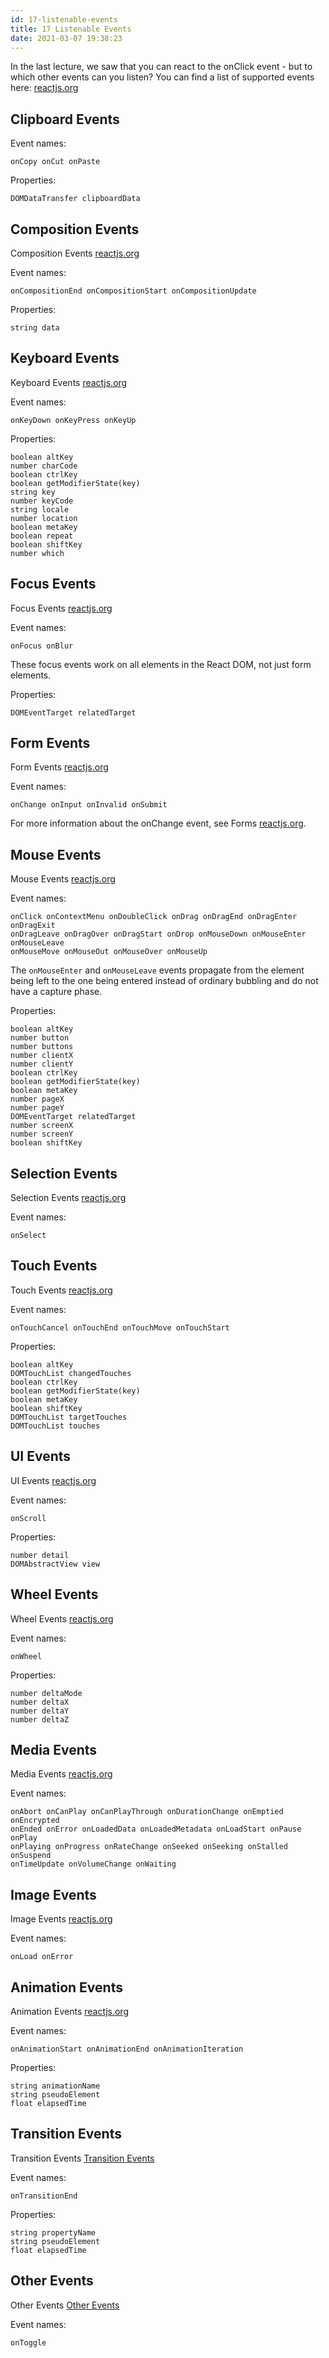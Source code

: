 ```yaml
---
id: 17-listenable-events
title: 17 Listenable Events
date: 2021-03-07 19:38:23
---
```


In the last lecture, we saw that you can react to the onClick event - but to which other events can you listen? You can find a list of supported events here: <a href='https://reactjs.org/docs/events.html#supported-events' class='external'>reactjs.org</a>

## Clipboard Events

Event names:

```
onCopy onCut onPaste
```

Properties:

```
DOMDataTransfer clipboardData
```

## Composition Events

Composition Events <a href='https://reactjs.org/docs/events.html#composition-events' class='external'>reactjs.org</a>

Event names:

```
onCompositionEnd onCompositionStart onCompositionUpdate
```

Properties:

```
string data
```

## Keyboard Events

Keyboard Events <a href='https://reactjs.org/docs/events.html#keyboard-events' class='external'>reactjs.org</a>

Event names:

```
onKeyDown onKeyPress onKeyUp
```

Properties:

```
boolean altKey
number charCode
boolean ctrlKey
boolean getModifierState(key)
string key
number keyCode
string locale
number location
boolean metaKey
boolean repeat
boolean shiftKey
number which
```

## Focus Events

Focus Events <a href='https://reactjs.org/docs/events.html#focus-events' class='external'>reactjs.org</a>

Event names:

```
onFocus onBlur
```

These focus events work on all elements in the React DOM, not just form elements.

Properties:

```
DOMEventTarget relatedTarget
```

## Form Events

Form Events <a href='https://reactjs.org/docs/events.html#form-events' class='external'>reactjs.org</a>

Event names:

```
onChange onInput onInvalid onSubmit
```

For more information about the onChange event, see Forms <a href='https://reactjs.org/docs/forms.html' class='external'>reactjs.org</a>.

## Mouse Events

Mouse Events <a href='https://reactjs.org/docs/events.html#mouse-events' class='external'>reactjs.org</a>

Event names:

```
onClick onContextMenu onDoubleClick onDrag onDragEnd onDragEnter onDragExit
onDragLeave onDragOver onDragStart onDrop onMouseDown onMouseEnter onMouseLeave
onMouseMove onMouseOut onMouseOver onMouseUp
```

The `onMouseEnter` and `onMouseLeave` events propagate from the element being left to the one being entered instead of ordinary bubbling and do not have a capture phase.

Properties:

```
boolean altKey
number button
number buttons
number clientX
number clientY
boolean ctrlKey
boolean getModifierState(key)
boolean metaKey
number pageX
number pageY
DOMEventTarget relatedTarget
number screenX
number screenY
boolean shiftKey
```

## Selection Events

Selection Events <a href='https://reactjs.org/docs/events.html#selection-events' class='external'>reactjs.org</a>

Event names:

```
onSelect
```

## Touch Events

Touch Events <a href='https://reactjs.org/docs/events.html#touch-events' class='external'>reactjs.org</a>

Event names:

```
onTouchCancel onTouchEnd onTouchMove onTouchStart
```

Properties:

```
boolean altKey
DOMTouchList changedTouches
boolean ctrlKey
boolean getModifierState(key)
boolean metaKey
boolean shiftKey
DOMTouchList targetTouches
DOMTouchList touches
```

## UI Events

UI Events <a href='https://reactjs.org/docs/events.html#ui-events' class='external'>reactjs.org</a>

Event names:

```
onScroll
```

Properties:

```
number detail
DOMAbstractView view
```

## Wheel Events

Wheel Events <a href='https://reactjs.org/docs/events.html#wheel-events' class='external'>reactjs.org</a>

Event names:

```
onWheel
```

Properties:

```
number deltaMode
number deltaX
number deltaY
number deltaZ
```

## Media Events

Media Events <a href='https://reactjs.org/docs/events.html#media-events' class='external'>reactjs.org</a>

Event names:

```
onAbort onCanPlay onCanPlayThrough onDurationChange onEmptied onEncrypted
onEnded onError onLoadedData onLoadedMetadata onLoadStart onPause onPlay
onPlaying onProgress onRateChange onSeeked onSeeking onStalled onSuspend
onTimeUpdate onVolumeChange onWaiting
```

## Image Events

Image Events <a href='https://reactjs.org/docs/events.html#image-events' class='external'>reactjs.org</a>

Event names:

```
onLoad onError
```

## Animation Events

Animation Events <a href='https://reactjs.org/docs/events.html#animation-events' class='external'>reactjs.org</a>

Event names:

```
onAnimationStart onAnimationEnd onAnimationIteration
```

Properties:

```
string animationName
string pseudoElement
float elapsedTime
```

## Transition Events

Transition Events <a href='https://reactjs.org/docs/events.html#transition-events' class='external'>Transition Events</a>

Event names:

```
onTransitionEnd
```

Properties:

```
string propertyName
string pseudoElement
float elapsedTime
```

## Other Events

Other Events <a href='https://reactjs.org/docs/events.html#other-events' class='external'>Other Events</a>

Event names:

```
onToggle
```
